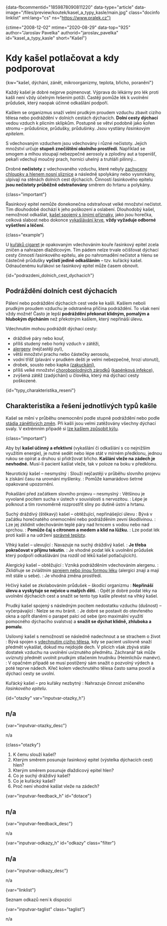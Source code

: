 
{data-fbcommentid="1859878090811220" data-type="article" data-image="/files/preview/koutek/kasel\_a\_typy_kasle/main.jpg" class="docinfo linklist" xml:lang="cs" ns="https://www.pralek.cz"}

{ctime="2008-12-02" mtime="2020-08-29" data-top="925" author="Jaroslav Pavelka" authorid="jaroslav\_pavelka" id="kasel\_a\_typy\_kasle" short="Kašel"}

# Kdy kašel potlačovat a kdy podporovat

<!-- generated attribute kw by user_updatekw.sh on 2020-09-19, do not edit -->

{kw="kašel, dýchání, zánět, mikroorganizmy, teplota, břicho, poranění"}

Každý kašel je dobré nejprve pojmenovat. Výprava do lékárny pro lék proti kašli není vždy účelným řešením potíží. Častěji pomůže lék k uvolnění průdušek, který naopak účinné odkašlání podpoří.

Kašlem se organizmus snaží velmi prudkým proudem vzduchu zbavit cizího tělesa nebo podráždění v dolních cestách dýchacích. **Dolní cesty dýchací** vedou vzduch k plicním sklípkům. Postupně se větví podobně jako kořen stromu – průdušnice, průdušky, průdušinky. Jsou vystlány _řasinkovým epitelem_.

S vdechovaným vzduchem jsou vdechovány i různé nečistoty. Jejich množství určuje **stupeň znečištění okolního prostředí**. Například se smogem a mlhou stoupají nebezpečné aerosoly a zplodiny aut a topenišť, pekaři vdechují moučný prach, horníci uhelný a truhláři pilinný…

Drobné **nečistoty** z vdechovaného vzduchu, které nebyly [zachyceny chloupky a hlenem nosní sliznice][1] a následně spolykány nebo vysmrkány, ulpívají na stěnách dolních cest dýchacích. Činností řasinkového epitelu **jsou nečistoty průběžně odstraňovány** směrem do hrtanu a polykány.

{class="important"}

Řasinkový epitel nemůže donekonečna odstraňovat velké množství nečistot. Tím dlouhodobě dochází k jeho poškození a oslabení. Dlouhodobý kašel, nemožnost odkašlat, [kašel spojený s jinými příznaky][2], jako jsou horečka, celková slabost nebo dokonce [vykašlávání krve][3], **vždy vyžaduje odborné vyšetření a léčení**.

{class="example"}

U [kuřáků cigaret][4] je opakovaným vdechováním kouře řasinkový epitel zcela zničen a nahrazen dlaždicovým. Tím pádem nelze trvale očišťovat dýchací cesty činností řasinkového epitelu, ale po nahromadění nečistot a hlenu se částečně průdušky **vyčistí jedině odkašláním** – tzv. kuřácký kašel. Odnaučenému kuřákovi se řasinkový epitel může časem obnovit.

{id="podrazdeni\_dolnich\_cest_dychacich"}

## Podráždění dolních cest dýchacích

Pálení nebo podráždění dýchacích cest vede ke kašli. Kašlem neboli prudkým proudem vzduchu je odstraněna příčina podráždění. To však není vždy možné! Často je lepší **podráždění překonat klidným, pomalým a hlubokým dýcháním** než překotným kašlem, který nepřináší úlevu.

Vdechnutím mohou podráždit dýchací cesty:

  * dráždivé páry nebo kouř,
  * příliš studený nebo horký vzduch v zátěži,
  * [alergeny][5] (nejčastěji pyl),
  * větší množství prachu nebo částečky aerosolu,
  * vodní tříšť (plavání v prudkém dešti je velmi nebezpečné, hrozí utonutí),
  * drobek, sousto nebo kapka [(zakuckání)][6],
  * příliš velké množství [choroboplodných zárodků][7] ([kapénková infekce][8]),
  * zvýšená zátěž (zadýchání) u člověka, který má dýchací cesty poškozené.

{id="typy\_charakteristika\_reseni"}

## Charakteristika a řešení jednotlivých typů kašle

Kašel se mění v průběhu onemocnění podle stupně podráždění nebo podle [stádia zánětlivých změn][9]. Při kašli jsou velmi zatěžovány všechny dýchací svaly. V extrémním případě si [lze kašlem způsobit kýlu][10].

{class="important"}

Aby byl **kašel účinný a efektivní** (vykašlání či odkašlání s co nejnižším využitím energie), je nutné sedět nebo lépe stát v mírném předklonu, jednou rukou se opírat a druhou si přidržovat břicho. **Kašlání vleže na zádech je nevhodné.** Musí-li pacient kašlat vleže, tak v poloze na boku v předklonu.

Neurotický kašel – nesmyslný
:   Slouží nejčastěji v průběhu slovního projevu k získání času na urovnání myšlenky.
:   Pomůže kamarádovo šetrné opakované upozornění.

Pokašlání před začátkem slovního projevu – nesmyslný
:   Většinou je vyvolané pocitem sucha v ústech v souvislosti s nervozitou.
:   Lépe je polknout a tím rovnoměrně rozprostřít sliny po dutině ústní a hrtanu.

Suchý dráždivý (štěkavý) kašel – obtěžující, nepřinášející úlevu
:   Bývá v začátku horečnatého onemocnění nebo podrážděním zevní škodlivinou.
:   Lze jej zklidnit vdechováním teplé páry nad hrncem s vodou nebo nad sprchou.
:   **Pomůže čaj s citronem a medem a klid na lůžku.**
:   Lze podat lék proti kašli a na udržení [správné teploty][11].

Vlhký kašel – ulevující
:   Navazuje na suchý dráždivý kašel.
:   **Je třeba pokračovat v přijmu tekutin**.
:   Je vhodné podat lék k uvolnění průdušek který podpoří odkašlávání (na rozdíl od léků kašel potlačujících).

Alergický kašel – obtěžující
:   Vzniká podrážděním vdechováním alergenu.
:   Zklidňuje se zvláštním [sprejem nebo jinou formou léku][12] (alergici znají a mají mít stále u sebe).
:   Je vhodná změna prostředí.

Hrčivý kašel se zkolabováním průdušek – škodící organizmu
:   **Nepřináší úlevu a vyskytuje se nejvíce u malých dětí.**
:   Opět je dobré podat léky na uvolnění dýchacích cest a snažit se tento typ kašle převést na vlhký kašel.

Prudký kašel spojený s následným pocitem nedostatku vzduchu (dušnost) – vyčerpávající
:   Nelze se mu bránit.
:   Je dobré se postavit do otevřeného okna a opřít dlaněmi o parapet palci od sebe (pro maximální využití pomocného dýchacího svalstva) a **snažit se dýchat klidně, zhluboka a pomalu**.

Usilovný kašel s nemožností se následně nadechnout a se strachem o život
:   Bývá spojen s [vdechnutím cizího tělesa][6], kdy se pacient usilovně snaží předmět vykašlat, dokud mu nejdojde dech. V plicích však zbývá stále dostatek vzduchu na uvolnění uvíznutého předmětu. Záchranář tak může uvíznutý předmět uvolnit prudkým stlačením hrudníku (Heimlichův manévr).
:   V opačném případě se musí postižený sám snažit o pozvolný výdech a poté teprve nádech. Křeč kolem vdechnutého tělesa často sama povolí a dýchací cesty se uvolní.

Kuřácký kašel – pro kuřáky nezbytný
:   Nahrazuje činnost zničeného _řasinkového epitelu_.

{id="otazky" var="inputvar-otazky_h"}

## n/a

{var="inputvar-otazky_desc"}

n/a

{class="otazky"}

  1. K čemu slouží kašel?
  2. Kterým směrem posunuje řasinkový epitel (výstelka dýchacích cest) hlen?
  3. Kterým směrem posunuje dlaždicový epitel hlen?
  4. Co je suchý dráždivý kašel?
  5. Co je kuřácký kašel?
  6. Proč není vhodné kašlat vleže na zádech?

{var="inputvar-feedback_h" id="dotace"}

## n/a

{var="inputvar-feedback_desc"}

n/a

{var="inputvar-odkazy_h" id="odkazy" class="filter"}

## n/a

{var="inputvar-odkazy_desc"}

n/a

{var="linklist"}

Seznam odkazů není k dispozici

{var="inputvar-taglist" class="taglist"}

n/a

 [1]: ryma_a_smrkani
 [2]: bolest_v_krku_angina
 [3]: mytus_o_rakovine
 [4]: koureni_cigaret
 [5]: imunita
 [6]: resuscitace-ozivovani
 [7]: bakterie
 [8]: jak_neonemocnet
 [9]: zanet
 [10]: kyla
 [11]: teplota
 [12]: lekove_formy

